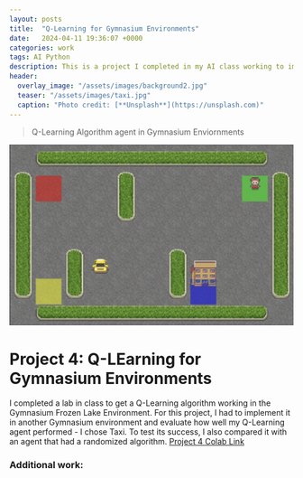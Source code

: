 ```yaml
---
layout: posts
title:  "Q-Learning for Gymnasium Environments"
date:   2024-04-11 19:36:07 +0000
categories: work
tags: AI Python
description: This is a project I completed in my AI class working to implement a Q-Learning Algorithm. 
header:
  overlay_image: "/assets/images/background2.jpg"
  teaser: "/assets/images/taxi.jpg"
  caption: "Photo credit: [**Unsplash**](https://unsplash.com)"
---
```

> Q-Learning Algorithm agent in Gymnasium Enviornments

![Taxi Game](/assets/images/taxigame.png)

# Project 4: Q-LEarning for Gymnasium Environments
I completed a lab in class to get a Q-Learning algorithm working in the Gymnasium Frozen Lake Environment. For this project, I had to implement it in another Gymnasium environment and evaluate how well my Q-Learning agent performed - I chose Taxi. To test its success, I also compared it with an agent that had a randomized algorithm. [Project 4 Colab Link](https://colab.research.google.com/drive/1xPIFWcNdlLDPlFGZiuRz65zhotITwcyM?usp=sharing)

### Additional work: